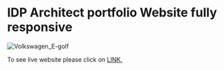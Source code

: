 # IDP Architect portfolio Website fully responsive


![Volkswagen_E-golf](Pictures/idp_home.png)

To see live website please click on [LINK.](https://williamsilvaw07.github.io/IDP_profolio_website/)
